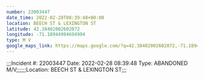 ```yaml
---
number: 22003447
date_time: 2022-02-28T08:39:48+00:00
location: BEECH ST & LEXINGTON ST
latitude: 42.38402002602072
longitude: -71.18944994694994
type: M V
google_maps_link: https://maps.google.com/?q=42.38402002602072,-71.18944994694994
---
```


;;;Incident #: 22003447   Date: 2022-02-28 08:39:48   Type: ABANDONED M/V;;;;;;Location: BEECH ST & LEXINGTON ST;;;
